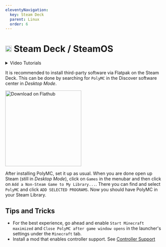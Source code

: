 ```yaml
---
eleventyNavigation:
  key: Steam Deck
  parent: Linux
  order: 6
---
```

# <img src="https://www.vectorlogo.zone/logos/steampowered/steampowered-icon.svg" height="20"/> Steam Deck / SteamOS

<details>
  <summary>Video Tutorials</summary>

    ## gamingonlinux
    <iframe width="692" height="389" src="https://www.youtube.com/embed/6E2Enr5S78k" title="YouTube video player" frameborder="0" allow="accelerometer; autoplay; clipboard-write; encrypted-media; gyroscope; picture-in-picture" allowfullscreen></iframe>
    
    ## Gardiner Bryant | TLG 
    <iframe width="692" height="389" src="https://youtu.be/UTVBqyvFCV8" title="YouTube video player" frameborder="0" allow="accelerometer; autoplay; clipboard write; encrypted-media; gyroscope; picture-in-picture" allowfullscreen></iframe>
</details>

It is recommended to install third-party software via Flatpak on the Steam Deck.
This can be done by searching for `PolyMC` in the Discover software center in *Desktop Mode*.

<a href='https://flathub.org/apps/details/org.polymc.PolyMC'><img width='240' alt='Download on Flathub' src='https://flathub.org/assets/badges/flathub-badge-en.png'/></a>

After installing PolyMC, set it up as usual.
When you are done open up Steam (still in *Desktop Mode*), click on `Games` in the menubar and then click on `Add a Non-Steam Game to My Library...`.
There you can find and select `PolyMC` and click `ADD SELECTED PROGRAMS`.
Now you should have PolyMC in your Steam Library.

## Tips and Tricks

- For the best experience, go ahead and enable `Start Minecraft maximized` and `Close PolyMC after game window opens` in the launcher's settings under the `Minecraft` tab.
- Install a mod that enables controller support. See [Controller Support](../../../getting-started/controller-support)

